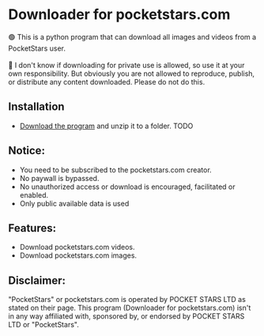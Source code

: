 # Downloader for pocketstars.com
🟢 This is a python program that can download all images and videos from a PocketStars user.<br><br>
🔴 I don't know if downloading for private use is allowed, so use it at your own responsibility. But obviously you are not allowed to reproduce, publish, or distribute any content downloaded. Please do not do this.

## Installation
* <a href="https://github.com/Motyldrogi/pocketstars-downloader/archive/refs/heads/main.zip" target="_blank">Download the program</a> and unzip it to a folder.
TODO

## Notice:
* You need to be subscribed to the pocketstars.com creator.
* No paywall is bypassed.
* No unauthorized access or download is encouraged, facilitated or enabled.
* Only public available data is used

## Features:
* Download pocketstars.com videos.
* Download pocketstars.com images.


## Disclaimer:
"PocketStars" or pocketstars.com is operated by POCKET STARS LTD as stated on their page. This program (Downloader for pocketstars.com) isn't in any way affiliated with, sponsored by, or endorsed by POCKET STARS LTD or "PocketStars".
